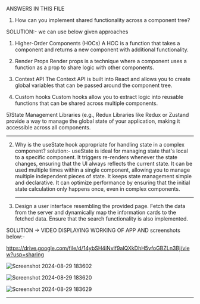 ANSWERS IN THIS FILE
1) How can you implement shared functionality across a component tree?

SOLUTION:-
we can use below given approaches

1)   Higher-Order Components (HOCs)
   A HOC is a function that takes a component and returns a new component with additional functionality.

2) Render Props
   Render props is a technique where a component uses a function as a prop to share logic with other components.

3) Context API
   The Context API is built into React and allows you to create global variables that can be passed around the component tree.

4) Custom hooks
   Custom hooks allow you to extract logic into reusable functions that can be shared across multiple components.

5)State Management Libraries (e.g., Redux
  Libraries like Redux or Zustand provide a way to manage the global state of your application, making it accessible across all components.

  ____________________________________________________________________________________________________________________________________________________________________________________________________

 2) Why is the useState hook appropriate for handling state in a complex component?
solution:-
    useState is ideal for managing state that's local to a specific component.
    It triggers re-renders whenever the state changes, ensuring that the UI always reflects the current state.
    It can be used multiple times within a single component, allowing you to manage multiple independent pieces of state.
    It keeps state management simple and declarative.
    It can optimize performance by ensuring that the initial state calculation only happens once, even in complex components.

    ___________________________________________________________________________________________________________________________________________________________________________________________________
3) Design a user interface resembling the provided page. Fetch the data from the server and dynamically map the information cards to the fetched data. Ensure that the search functionality is also implemented.

 SOLUTION ->  VIDEO DISPLAYING WORKING OF APP AND screenshots below:-

 https://drive.google.com/file/d/14ybSH4iNvlf9alQXkDhH5vfoGBZLn3Bj/view?usp=sharing

 ![Screenshot 2024-08-29 183602](https://github.com/user-attachments/assets/55f1eb89-0828-4475-bff3-398ba8bcfac9)

 ![Screenshot 2024-08-29 183620](https://github.com/user-attachments/assets/f3b64cf4-c632-4754-a9f5-999009ea1ed2)

 ![Screenshot 2024-08-29 183629](https://github.com/user-attachments/assets/0cd5d886-ce18-4c9d-9df8-964d9b68d7c1)

 ___________________________________________________________________________________________________________________________________________________________________________________________________________



 
 
 
